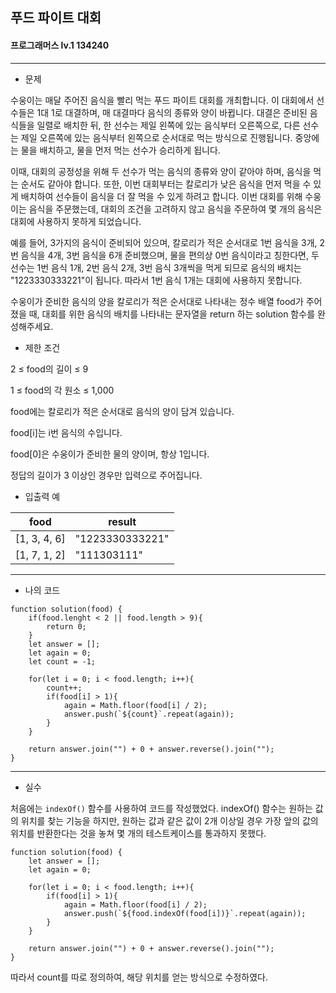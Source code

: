 ## 푸드 파이트 대회
#### 프로그래머스 lv.1 134240
------
* 문제

수웅이는 매달 주어진 음식을 빨리 먹는 푸드 파이트 대회를 개최합니다. 이 대회에서 선수들은 1대 1로 대결하며, 매 대결마다 음식의 종류와 양이 바뀝니다. 대결은 준비된 음식들을 일렬로 배치한 뒤, 한 선수는 제일 왼쪽에 있는 음식부터 오른쪽으로, 다른 선수는 제일 오른쪽에 있는 음식부터 왼쪽으로 순서대로 먹는 방식으로 진행됩니다. 중앙에는 물을 배치하고, 물을 먼저 먹는 선수가 승리하게 됩니다.

이때, 대회의 공정성을 위해 두 선수가 먹는 음식의 종류와 양이 같아야 하며, 음식을 먹는 순서도 같아야 합니다. 또한, 이번 대회부터는 칼로리가 낮은 음식을 먼저 먹을 수 있게 배치하여 선수들이 음식을 더 잘 먹을 수 있게 하려고 합니다. 이번 대회를 위해 수웅이는 음식을 주문했는데, 대회의 조건을 고려하지 않고 음식을 주문하여 몇 개의 음식은 대회에 사용하지 못하게 되었습니다.

예를 들어, 3가지의 음식이 준비되어 있으며, 칼로리가 적은 순서대로 1번 음식을 3개, 2번 음식을 4개, 3번 음식을 6개 준비했으며, 물을 편의상 0번 음식이라고 칭한다면, 두 선수는 1번 음식 1개, 2번 음식 2개, 3번 음식 3개씩을 먹게 되므로 음식의 배치는 "1223330333221"이 됩니다. 따라서 1번 음식 1개는 대회에 사용하지 못합니다.

수웅이가 준비한 음식의 양을 칼로리가 적은 순서대로 나타내는 정수 배열 food가 주어졌을 때, 대회를 위한 음식의 배치를 나타내는 문자열을 return 하는 solution 함수를 완성해주세요.

* 제한 조건

2 ≤ food의 길이 ≤ 9

1 ≤ food의 각 원소 ≤ 1,000

food에는 칼로리가 적은 순서대로 음식의 양이 담겨 있습니다.

food[i]는 i번 음식의 수입니다.

food[0]은 수웅이가 준비한 물의 양이며, 항상 1입니다.

정답의 길이가 3 이상인 경우만 입력으로 주어집니다.

* 입출력 예

|food|result|
|------|---|
|[1, 3, 4, 6]|"1223330333221"|
|[1, 7, 1, 2]|"111303111"|


-----

* 나의 코드
```
function solution(food) {
    if(food.lenght < 2 || food.length > 9){
        return 0;
    }
    let answer = [];
    let again = 0;
    let count = -1;
    
    for(let i = 0; i < food.length; i++){
        count++;
        if(food[i] > 1){
            again = Math.floor(food[i] / 2);
            answer.push(`${count}`.repeat(again));  
        }
    }

    return answer.join("") + 0 + answer.reverse().join("");
}
```
----
* 실수

처음에는 `indexOf()` 함수를 사용하여 코드를 작성했었다. indexOf() 함수는 원하는 값의 위치를 찾는 기능을 하지만, 원하는 값과 같은 값이 2개 이상일 경우 가장 앞의 값의 위치를 반환한다는 것을 놓쳐 몇 개의 테스트케이스를 통과하지 못했다.

```
function solution(food) {
    let answer = [];
    let again = 0;
    
    for(let i = 0; i < food.length; i++){
        if(food[i] > 1){
            again = Math.floor(food[i] / 2);
            answer.push(`${food.indexOf(food[i])}`.repeat(again));  
        }
    }

    return answer.join("") + 0 + answer.reverse().join("");
}
```

따라서 count를 따로 정의하여, 해당 위치를 얻는 방식으로 수정하였다.
